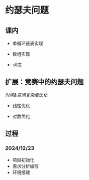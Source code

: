 # 约瑟夫问题

## 课内

- 单循环链表实现
  
- 数组实现
  
- stl库
  

## 扩展：竞赛中的约瑟夫问题

*时间&空间复杂度优化*
  
- 线性优化
  
- 对数优化
  

## 过程

### 2024/12/23

- 项目初始化
- 需求分析编写
- 环境搭建